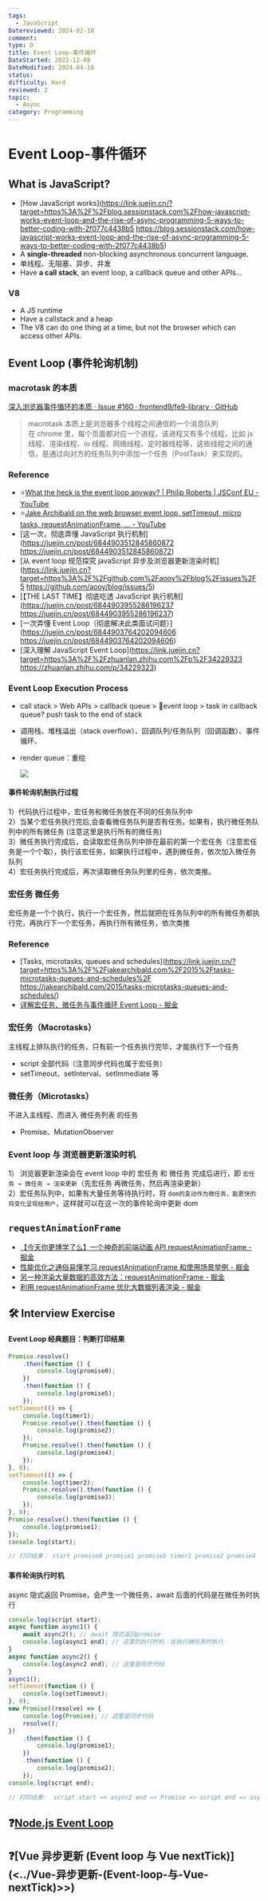 ```yaml
---
tags:
  - JavaScript
Datereviewed: 2024-02-18
comment: 
type: D
title: Event Loop-事件循环
DateStarted: 2022-12-08
DateModified: 2024-04-18
status: 
difficulty: Hard
reviewed: 2
topic:
  - Async
category: Programming
---
```


# Event Loop-事件循环

## What is JavaScript?

- [How JavaScript works](https://link.juejin.cn/?target=https%3A%2F%2Fblog.sessionstack.com%2Fhow-javascript-works-event-loop-and-the-rise-of-async-programming-5-ways-to-better-coding-with-2f077c4438b5 https://blog.sessionstack.com/how-javascript-works-event-loop-and-the-rise-of-async-programming-5-ways-to-better-coding-with-2f077c4438b5)
- A **single-threaded** non-blocking asynchronous concurrent language.
- 单线程、无阻塞、异步、并发
- Have **a call stack**, an event loop, a callback queue and other APIs...

### V8

- A JS runtime
- Have a callstack and a heap
- The V8 can do one thing at a time, but not the browser which can access other APIs.

## Event Loop (事件轮询机制)

### macrotask 的本质

[深入浏览器事件循环的本质 · Issue #160 · frontend9/fe9-library · GitHub](https://github.com/frontend9/fe9-library/issues/160)

> macrotask 本质上是浏览器多个线程之间通信的一个消息队列  
> 在 chrome 里，每个页面都对应一个进程，该进程又有多个线程，比如 js 线程、渲染线程、io 线程、网络线程、定时器线程等，这些线程之间的通信，是通过向对方的任务队列中添加一个任务（PostTask）来实现的。

### Reference

- ⭐[What the heck is the event loop anyway? | Philip Roberts | JSConf EU - YouTube](https://www.youtube.com/watch?v=8aGhZQkoFbQ)
- ⭐[Jake Archibald on the web browser event loop, setTimeout, micro tasks, requestAnimationFrame, ... - YouTube](https://www.youtube.com/watch?v=cCOL7MC4Pl0)
- [这一次，彻底弄懂 JavaScript 执行机制](https://juejin.cn/post/6844903512845860872 https://juejin.cn/post/6844903512845860872)
- [从 event loop 规范探究 javaScript 异步及浏览器更新渲染时机](https://link.juejin.cn?target=https%3A%2F%2Fgithub.com%2Faooy%2Fblog%2Fissues%2F5 https://github.com/aooy/blog/issues/5)
- [【THE LAST TIME】彻底吃透 JavaScript 执行机制](https://juejin.cn/post/6844903955286196237 https://juejin.cn/post/6844903955286196237)
- [一次弄懂 Event Loop（彻底解决此类面试问题）](https://juejin.cn/post/6844903764202094606 https://juejin.cn/post/6844903764202094606)
- [深入理解 JavaScript Event Loop](https://link.juejin.cn?target=https%3A%2F%2Fzhuanlan.zhihu.com%2Fp%2F34229323 https://zhuanlan.zhihu.com/p/34229323)

### Event Loop Execution Process

- call stack > Web APIs > callback queue > 🔁event loop > task in callback queue? push task to the end of stack
- 调用栈、堆栈溢出（stack overflow）、回调队列/任务队列（回调函数）、事件循环、
- render queue：重绘

  ![](https://cdn.jsdelivr.net/gh/jenniferwonder/bimg/programming/Pasted-image-20221208182251.png)

#### 事件轮询机制执行过程

1）代码执行过程中，宏任务和微任务放在不同的任务队列中  
2）当某个宏任务执行完后,会查看微任务队列是否有任务。如果有，执行微任务队列中的所有微任务 (注意这里是执行所有的微任务)  
3）微任务执行完成后，会读取宏任务队列中排在最前的第一个宏任务（注意宏任务是一个个取），执行该宏任务，如果执行过程中，遇到微任务，依次加入微任务队列  
4）宏任务执行完成后，再次读取微任务队列里的任务，依次类推。

### 宏任务 微任务

宏任务是一个个执行，执行一个宏任务，然后就把在任务队列中的所有微任务都执行完，再执行下一个宏任务，再执行所有微任务，依次类推

### Reference

- [Tasks, microtasks, queues and schedules](https://link.juejin.cn/?target=https%3A%2F%2Fjakearchibald.com%2F2015%2Ftasks-microtasks-queues-and-schedules%2F https://jakearchibald.com/2015/tasks-microtasks-queues-and-schedules/)
- [详解宏任务、微任务与事件循环 Event Loop - 掘金](https://juejin.cn/post/7020710294083092493)

### 宏任务（Macrotasks）

主线程上排队执行的任务，只有前一个任务执行完毕，才能执行下一个任务

- script 全部代码（注意同步代码也属于宏任务）
- setTimeout、setInterval、setImmediate 等

### 微任务（Microtasks）

不进入主线程、而进入 微任务列表 的任务

- Promise、MutationObserver

### Event loop 与 浏览器更新渲染时机

1） 浏览器更新渲染会在 event loop 中的 宏任务 和 微任务 完成后进行，即 `宏任务 → 微任务 → 渲染更新`（先宏任务 再微任务，然后再渲染更新）  
2）宏任务队列中，如果有大量任务等待执行时，将 `dom的变动作为微任务，能更快的将变化呈现给用户`，这样就可以在这一次的事件轮询中更新 dom

## `requestAnimationFrame`

- [【今天你更博学了么】一个神奇的前端动画 API requestAnimationFrame - 掘金](https://juejin.cn/post/6991297852462858277?searchId=202402181438115229F57507550A5779CE)
- [性能优化之通俗易懂学习 requestAnimationFrame 和使用场景举例 - 掘金](https://juejin.cn/post/7190728064458817591?searchId=202402181438115229F57507550A5779CE)
- [另一种渲染大量数据的高效方法：requestAnimationFrame - 掘金](https://juejin.cn/post/7274346507037016104?searchId=202402181438115229F57507550A5779CE)
- [利用 requestAnimationFrame 优化大数据列表渲染 - 掘金](https://juejin.cn/post/7262900590937063482?searchId=202402181438115229F57507550A5779CE)

## 🛠️ Interview Exercise

#### Event Loop 经典题目：判断打印结果

```javascript
Promise.resolve()
	.then(function () {
		console.log(promise0);
	})
	.then(function () {
		console.log(promise5);
	});
setTimeout(() => {
	console.log(timer1);
	Promise.resolve().then(function () {
		console.log(promise2);
	});
	Promise.resolve().then(function () {
		console.log(promise4);
	});
}, 0);
setTimeout(() => {
	console.log(timer2);
	Promise.resolve().then(function () {
		console.log(promise3);
	});
}, 0);
Promise.resolve().then(function () {
	console.log(promise1);
});
console.log(start);

// 打印结果： start promise0 promise1 promise5 timer1 promise2 promise4 timer2 promise3
```

#### 事件轮询执行时机

async 隐式返回 Promise，会产生一个微任务，await 后面的代码是在微任务时执行

```javascript
console.log(script start);
async function async1() {
	await async2(); // await 隐式返回promise
	console.log(async1 end); // 这里的执行时机：在执行微任务时执行
}
async function async2() {
	console.log(async2 end); // 这里是同步代码
}
async1();
setTimeout(function () {
	console.log(setTimeout);
}, 0);
new Promise((resolve) => {
	console.log(Promise); // 这里是同步代码
	resolve();
})
	.then(function () {
		console.log(promise1);
	})
	.then(function () {
		console.log(promise2);
	});
console.log(script end);

// 打印结果:  script start => async2 end => Promise => script end => async1 end => promise1 => promise2 => setTimeout
```

## ❓[Node.js Event Loop](Node.js-Event-Loop)

## ❓[Vue 异步更新 (Event loop 与 Vue nextTick)](<../Vue-异步更新-(Event-loop-与-Vue-nextTick)>>)
